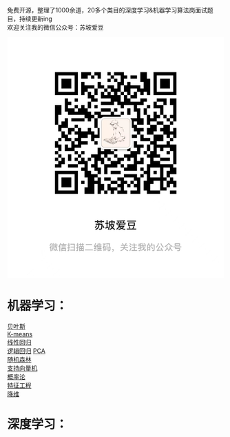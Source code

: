 免费开源，整理了1000余道，20多个类目的深度学习&机器学习算法岗面试题目，持续更新ing  
欢迎关注我的微信公众号：苏坡爱豆

![Untitled](readme%20md%2059479e695dc044bd8bf6ce7f3942924b/Untitled.png)

# 机器学习：
[贝叶斯](机器学习/Bayes.md)  
[K-means](机器学习/K-means.md)   
[线性回归](机器学习/LinearRegression.md)  
[逻辑回归](机器学习/Logsticregression.md) 
[PCA](机器学习/PCA.md)  
[随机森林](机器学习/RandomForest.md)  
[支持向量机](机器学习/SVM.md)  
[概率论](机器学习/概率论.md)  
[特征工程](机器学习/特征工程.md)  
[降维](机器学习/降维.md)  


# 深度学习：


